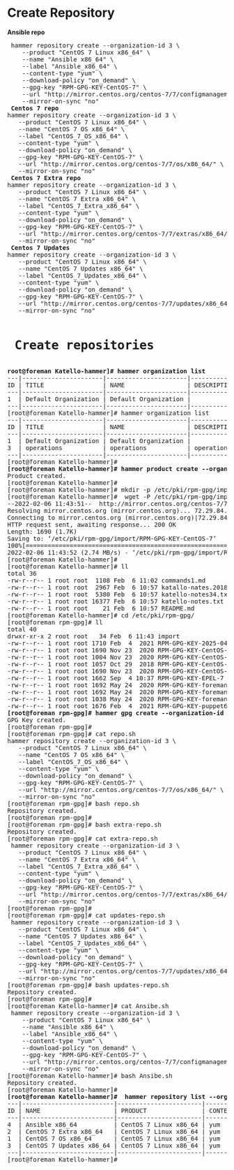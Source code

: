 <h1> Create Repository </h1>
<b> Ansible repo </b>
<pre>
 hammer repository create --organization-id 3 \
    --product "CentOS 7 Linux x86_64" \
    --name "Ansible x86_64" \
    --label "Ansible_x86_64" \
    --content-type "yum" \
    --download-policy "on_demand" \
    --gpg-key "RPM-GPG-KEY-CentOS-7" \
    --url "http://mirror.centos.org/centos-7/7/configmanagement/x86_64/ansible29/" \
    --mirror-on-sync "no"
<b> Centos 7 repo </b>
hammer repository create --organization-id 3 \
   --product "CentOS 7 Linux x86_64" \
   --name "CentOS 7 OS x86_64" \
   --label "CentOS_7_OS_x86_64" \
   --content-type "yum" \
   --download-policy "on_demand" \
   --gpg-key "RPM-GPG-KEY-CentOS-7" \
   --url "http://mirror.centos.org/centos-7/7/os/x86_64/" \
   --mirror-on-sync "no"
<b> Centos 7 Extra repo </b>
hammer repository create --organization-id 3 \
   --product "CentOS 7 Linux x86_64" \
   --name "CentOS 7 Extra x86_64" \
   --label "CentOS_7_Extra_x86_64" \
   --content-type "yum" \
   --download-policy "on_demand" \
   --gpg-key "RPM-GPG-KEY-CentOS-7" \
   --url "http://mirror.centos.org/centos-7/7/extras/x86_64/" \
   --mirror-on-sync "no"
<b> Centos 7 Updates </b>
hammer repository create --organization-id 3 \
   --product "CentOS 7 Linux x86_64" \
   --name "CentOS 7 Updates x86_64" \
   --label "CentOS_7_Updates_x86_64" \
   --content-type "yum" \
   --download-policy "on_demand" \
   --gpg-key "RPM-GPG-KEY-CentOS-7" \
   --url "http://mirror.centos.org/centos-7/7/updates/x86_64/" \
   --mirror-on-sync "no"

<h1> Create repositories </h1>
<b>root@foreman Katello-hammer]# hammer organization list</b>
---|----------------------|----------------------|-------------|---------------------
ID | TITLE                | NAME                 | DESCRIPTION | LABEL
---|----------------------|----------------------|-------------|---------------------
1  | Default Organization | Default Organization |             | Default_Organization
---|----------------------|----------------------|-------------|---------------------
[root@foreman Katello-hammer]# hammer organization list
---|----------------------|----------------------|-------------|---------------------
ID | TITLE                | NAME                 | DESCRIPTION | LABEL
---|----------------------|----------------------|-------------|---------------------
1  | Default Organization | Default Organization |             | Default_Organization
3  | operations           | operations           | operations  | operations
---|----------------------|----------------------|-------------|---------------------
[root@foreman Katello-hammer]#
<b>[root@foreman Katello-hammer]# hammer product create --organization-id 3 --name "CentOS 7 Linux x86_64" --description "Repository for CentOS 7 Linux"</b>
Product created.
[root@foreman Katello-hammer]#
[root@foreman Katello-hammer]# mkdir -p /etc/pki/rpm-gpg/import
[root@foreman Katello-hammer]#  wget -P /etc/pki/rpm-gpg/import/ http://mirror.centos.org/centos-7/7/os/x86_64/RPM-GPG-KEY-CentOS-7
--2022-02-06 11:43:51--  http://mirror.centos.org/centos-7/7/os/x86_64/RPM-GPG-KEY-CentOS-7
Resolving mirror.centos.org (mirror.centos.org)... 72.29.84.207, 2605:9000:401:103::2
Connecting to mirror.centos.org (mirror.centos.org)|72.29.84.207|:80... connected.
HTTP request sent, awaiting response... 200 OK
Length: 1690 (1.7K)
Saving to: ‘/etc/pki/rpm-gpg/import/RPM-GPG-KEY-CentOS-7’
100%[==================================================================================================>] 1,690       --.-K/s   in 0.001s
2022-02-06 11:43:52 (2.74 MB/s) - ‘/etc/pki/rpm-gpg/import/RPM-GPG-KEY-CentOS-7’ saved [1690/1690]
[root@foreman Katello-hammer]#
[root@foreman Katello-hammer]# ll
total 36
-rw-r--r-- 1 root root  1108 Feb  6 11:02 commands1.md
-rw-r--r-- 1 root root  2967 Feb  6 10:57 katallo-nates.2018-11-05
-rw-r--r-- 1 root root  5380 Feb  6 10:57 katello-notes34.txt
-rw-r--r-- 1 root root 16377 Feb  6 10:57 katello-notes.txt
-rw-r--r-- 1 root root    21 Feb  6 10:57 README.md
[root@foreman Katello-hammer]# cd /etc/pki/rpm-gpg/
[root@foreman rpm-gpg]# ll
total 40
drwxr-xr-x 2 root root   34 Feb  6 11:43 import
-rw-r--r-- 1 root root 1710 Feb  4  2021 RPM-GPG-KEY-2025-04-06-puppet6-release
-rw-r--r-- 1 root root 1690 Nov 23  2020 RPM-GPG-KEY-CentOS-7
-rw-r--r-- 1 root root 1004 Nov 23  2020 RPM-GPG-KEY-CentOS-Debug-7
-rw-r--r-- 1 root root 1057 Oct 29  2018 RPM-GPG-KEY-CentOS-SIG-SCLo
-rw-r--r-- 1 root root 1690 Nov 23  2020 RPM-GPG-KEY-CentOS-Testing-7
-rw-r--r-- 1 root root 1662 Sep  4 10:37 RPM-GPG-KEY-EPEL-7
-rw-r--r-- 1 root root 1692 May 24  2020 RPM-GPG-KEY-foreman
-rw-r--r-- 1 root root 1692 May 24  2020 RPM-GPG-KEY-foreman-client
-rw-r--r-- 1 root root 1038 May 24  2020 RPM-GPG-KEY-foreman-rails
-rw-r--r-- 1 root root 1676 Feb  4  2021 RPM-GPG-KEY-puppet6-release
<b>[root@foreman rpm-gpg]# hammer gpg create --organization-id 3 --key "RPM-GPG-KEY-CentOS-7" --name "RPM-GPG-KEY-CentOS-7" </b>
GPG Key created.
[root@foreman rpm-gpg]#
[root@foreman rpm-gpg]# cat repo.sh
hammer repository create --organization-id 3 \
   --product "CentOS 7 Linux x86_64" \
   --name "CentOS 7 OS x86_64" \
   --label "CentOS_7_OS_x86_64" \
   --content-type "yum" \
   --download-policy "on_demand" \
   --gpg-key "RPM-GPG-KEY-CentOS-7" \
   --url "http://mirror.centos.org/centos-7/7/os/x86_64/" \
   --mirror-on-sync "no"
[root@foreman rpm-gpg]# bash repo.sh
Repository created.
[root@foreman rpm-gpg]#
[root@foreman rpm-gpg]# bash extra-repo.sh
Repository created.
[root@foreman rpm-gpg]# cat extra-repo.sh
 hammer repository create --organization-id 3 \
   --product "CentOS 7 Linux x86_64" \
   --name "CentOS 7 Extra x86_64" \
   --label "CentOS_7_Extra_x86_64" \
   --content-type "yum" \
   --download-policy "on_demand" \
   --gpg-key "RPM-GPG-KEY-CentOS-7" \
   --url "http://mirror.centos.org/centos-7/7/extras/x86_64/" \
   --mirror-on-sync "no"
[root@foreman rpm-gpg]#
[root@foreman rpm-gpg]# cat updates-repo.sh
 hammer repository create --organization-id 3 \
   --product "CentOS 7 Linux x86_64" \
   --name "CentOS 7 Updates x86_64" \
   --label "CentOS_7_Updates_x86_64" \
   --content-type "yum" \
   --download-policy "on_demand" \
   --gpg-key "RPM-GPG-KEY-CentOS-7" \
   --url "http://mirror.centos.org/centos-7/7/updates/x86_64/" \
   --mirror-on-sync "no"
[root@foreman rpm-gpg]# bash updates-repo.sh
Repository created.
[root@foreman rpm-gpg]#
[root@foreman Katello-hammer]# cat Ansibe.sh
 hammer repository create --organization-id 3 \
    --product "CentOS 7 Linux x86_64" \
    --name "Ansible x86_64" \
    --label "Ansible_x86_64" \
    --content-type "yum" \
    --download-policy "on_demand" \
    --gpg-key "RPM-GPG-KEY-CentOS-7" \
    --url "http://mirror.centos.org/centos-7/7/configmanagement/x86_64/ansible29/" \
    --mirror-on-sync "no"
[root@foreman Katello-hammer]# bash Ansibe.sh
Repository created.
[root@foreman Katello-hammer]#
<b>[root@foreman Katello-hammer]#  hammer repository list --organization-id 3 --product "CentOS 7 Linux x86_64" </b>
---|-------------------------|-----------------------|--------------|-----------------------------------------------------------------------
ID | NAME                    | PRODUCT               | CONTENT TYPE | URL
---|-------------------------|-----------------------|--------------|-----------------------------------------------------------------------
4  | Ansible x86_64          | CentOS 7 Linux x86_64 | yum          | http://mirror.centos.org/centos-7/7/configmanagement/x86_64/ansible29/
2  | CentOS 7 Extra x86_64   | CentOS 7 Linux x86_64 | yum          | http://mirror.centos.org/centos-7/7/extras/x86_64/
1  | CentOS 7 OS x86_64      | CentOS 7 Linux x86_64 | yum          | http://mirror.centos.org/centos-7/7/os/x86_64/
3  | CentOS 7 Updates x86_64 | CentOS 7 Linux x86_64 | yum          | http://mirror.centos.org/centos-7/7/updates/x86_64/
---|-------------------------|-----------------------|--------------|-----------------------------------------------------------------------
[root@foreman Katello-hammer]#
</pre>
